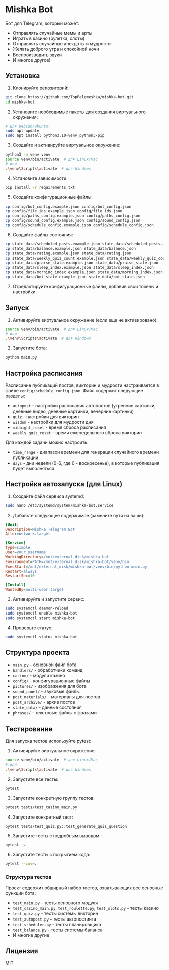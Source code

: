 # Mishka Bot

Бот для Telegram, который может:
- Отправлять случайные мемы и арты
- Играть в казино (рулетка, слоты)
- Отправлять случайные анекдоты и мудрости
- Желать доброго утра и спокойной ночи
- Воспроизводить звуки
- И многое другое!

## Установка

1. Клонируйте репозиторий:
```bash
git clone https://github.com/TopPelemeshka/mishka-bot.git
cd mishka-bot
```

2. Установите необходимые пакеты для создания виртуального окружения:
```bash
# Для Debian/Ubuntu:
sudo apt update
sudo apt install python3.10-venv python3-pip
```

3. Создайте и активируйте виртуальное окружение:
```bash
python3 -m venv venv
source venv/bin/activate  # для Linux/Mac
# или
.\venv\Scripts\activate  # для Windows
```

4. Установите зависимости:
```bash
pip install -r requirements.txt
```

5. Создайте конфигурационные файлы:
```bash
cp config/bot_config.example.json config/bot_config.json
cp config/file_ids.example.json config/file_ids.json
cp config/paths_config.example.json config/paths_config.json
cp config/sound_config.example.json config/sound_config.json
cp config/schedule_config.example.json config/schedule_config.json
```

6. Создайте файлы состояния:
```bash
cp state_data/scheduled_posts.example.json state_data/scheduled_posts.json
cp state_data/balance.example.json state_data/balance.json
cp state_data/rating.example.json state_data/rating.json
cp state_data/weekly_quiz_count.example.json state_data/weekly_quiz_count.json
cp state_data/praise_state.example.json state_data/praise_state.json
cp state_data/sleep_index.example.json state_data/sleep_index.json
cp state_data/morning_index.example.json state_data/morning_index.json
cp state_data/bot_state.example.json state_data/bot_state.json
```

7. Отредактируйте конфигурационные файлы, добавив свои токены и настройки.

## Запуск

1. Активируйте виртуальное окружение (если еще не активировано):
```bash
source venv/bin/activate  # для Linux/Mac
# или
.\venv\Scripts\activate  # для Windows
```

2. Запустите бота:
```bash
python main.py
```

## Настройка расписания

Расписание публикаций постов, викторин и мудрости настраивается в файле `config/schedule_config.json`. Файл содержит следующие разделы:

- `autopost` - настройки расписания автопостов (утренние картинки, дневные видео, дневные картинки, вечерние картинки)
- `quiz` - настройки для викторин
- `wisdom` - настройки для мудрости дня
- `midnight_reset` - время сброса расписания
- `weekly_quiz_reset` - время еженедельного сброса викторин

Для каждой задачи можно настроить:
- `time_range` - диапазон времени для генерации случайного времени публикации
- `days` - дни недели (0-6, где 0 - воскресенье), в которые публикация будет выполняться

## Настройка автозапуска (для Linux)

1. Создайте файл сервиса systemd:
```bash
sudo nano /etc/systemd/system/mishka-bot.service
```

2. Добавьте следующее содержимое (замените пути на ваши):
```ini
[Unit]
Description=Mishka Telegram Bot
After=network.target

[Service]
Type=simple
User=your_username
WorkingDirectory=/mnt/external_disk/mishka-bot
Environment=PATH=/mnt/external_disk/mishka-bot/venv/bin
ExecStart=/mnt/external_disk/mishka-bot/venv/bin/python main.py
Restart=always
RestartSec=10

[Install]
WantedBy=multi-user.target
```

3. Активируйте и запустите сервис:
```bash
sudo systemctl daemon-reload
sudo systemctl enable mishka-bot
sudo systemctl start mishka-bot
```

4. Проверьте статус:
```bash
sudo systemctl status mishka-bot
```

## Структура проекта

- `main.py` - основной файл бота
- `handlers/` - обработчики команд
- `casino/` - модули казино
- `config/` - конфигурационные файлы
- `pictures/` - изображения для бота
- `sound_panel/` - звуковые файлы
- `post_materials/` - материалы для постов
- `post_archive/` - архив постов
- `state_data/` - данные состояния
- `phrases/` - текстовые файлы с фразами

## Тестирование

Для запуска тестов используйте pytest:

1. Активируйте виртуальное окружение:
```bash
source venv/bin/activate  # для Linux/Mac
# или
.\venv\Scripts\activate  # для Windows
```

2. Запустите все тесты:
```bash
pytest
```

3. Запустите конкретную группу тестов:
```bash
pytest tests/test_casino_main.py
```

4. Запустите конкретный тест:
```bash
pytest tests/test_quiz.py::test_generate_quiz_question
```

5. Запустите тесты с подробным выводом:
```bash
pytest -v
```

6. Запустите тесты с покрытием кода:
```bash
pytest --cov=.
```

### Структура тестов

Проект содержит обширный набор тестов, охватывающих все основные функции бота:
- `test_main.py` - тесты основного модуля
- `test_casino_main.py`, `test_roulette.py`, `test_slots.py` - тесты казино
- `test_quiz.py` - тесты системы викторин
- `test_autopost.py` - тесты автопостинга
- `test_scheduler.py` - тесты планировщика
- `test_balance.py` - тесты системы баланса
- И многие другие

## Лицензия

MIT 